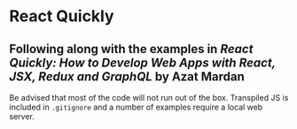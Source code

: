 # React Quickly
## Following along with the examples in *React Quickly: How to Develop Web Apps with React, JSX, Redux and GraphQL* by Azat Mardan

Be advised that most of the code will not run out of the box. Transpiled JS is
included in `.gitignore` and a number of examples require a local web server.
